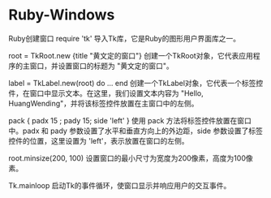 # Ruby-Windows
Ruby创建窗口
require 'tk' 导入Tk库，它是Ruby的图形用户界面库之一。

root = TkRoot.new {title "黄文定的窗口"} 创建一个TkRoot对象，它代表应用程序的主窗口，并设置窗口的标题为 "黄文定的窗口"。

label = TkLabel.new(root) do ... end 创建一个TkLabel对象，它代表一个标签控件，在窗口中显示文本。在这里，我们设置文本内容为 "Hello, HuangWending"，并将该标签控件放置在主窗口中的左侧。

pack { padx 15 ; pady 15; side 'left' } 使用 pack 方法将标签控件放置在窗口中。padx 和 pady 参数设置了水平和垂直方向上的外边距，side 参数设置了标签控件的位置，这里设置为 'left'，表示放置在窗口的左侧。

root.minsize(200, 100) 设置窗口的最小尺寸为宽度为200像素，高度为100像素。

Tk.mainloop 启动Tk的事件循环，使窗口显示并响应用户的交互事件。
